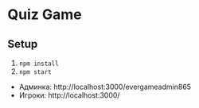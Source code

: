 # Quiz Game

## Setup

1. `npm install`
2. `npm start`

- Админка: http://localhost:3000/evergameadmin865
- Игроки:  http://localhost:3000/
